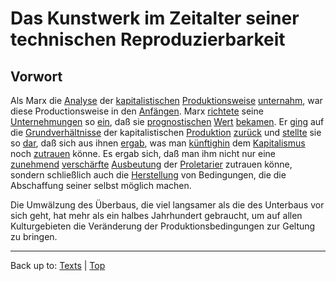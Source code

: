 # Das Kunstwerk im Zeitalter seiner technischen Reproduzierbarkeit

## Vorwort

Als Marx die [Analyse](../../nouns/a/an/Analyse.md) der [kapitalistischen](../../adjectives/k/ka/kapitalistisch.md) [Produktionsweise](../../nouns/p/pr/Produktionsweise.md) [unternahm](../../verbs/u/un/unternehmen.md), war diese Productionsweise in den [Anfängen](../../nouns/a/an/Anfang.md). Marx [richtete](../../verbs/e/ei/einrichten.md) seine [Unternehmungen](../../nouns/u/un/Unternehmung.md) so [ein](../../verbs/e/ei/einrichten.md), daß sie [prognostischen](../../adjectives/p/pr/prognostisch.md) [Wert](../../nouns/w/we/Wert.md) [bekamen](../../verbs/b/be/bekommen.md). Er [ging](../../verbs/z/zu/zurueckgehen.md) auf die [Grundverhältnisse](../../nouns/g/gr/Grundverhaeltnis.md) der kapitalistischen [Produktion](../../nouns/p/pr/Produktion.md) [zurück](../../verbs/z/zu/zurueckgehen.md) und [stellte](../../verbs/d/da/darstellen.md) sie so [dar](../../verbs/d/da/darstellen.md), daß sich aus ihnen [ergab](../../verbs/e/er/ergeben.md), was man [künftighin](../../adverbs/k/kue/kuenftighin.md) dem [Kapitalismus](../../nouns/k/ka/Kapitalismus.md) noch [zutrauen](../../verbs/z/zu/zuttauen.md) könne. Es ergab sich, daß man ihm nicht nur eine [zunehmend](../../adjectives/z/zu/zunehmend.md) [verschärfte](../../adjectives/v/ve/verschaerft.md) [Ausbeutung](../../nouns/a/au/Ausbeutung.md) der [Proletarier](../../nouns/p/pr/Proletarier.md) zutrauen könne, sondern schließlich auch die [Herstellung](../../nouns/h/he/Herstellung.md) von Bedingungen, die die Abschaffung seiner selbst möglich machen.

Die Umwälzung des Überbaus, die viel langsamer als die des Unterbaus vor sich geht, hat mehr als ein halbes Jahrhundert gebraucht, um auf allen Kulturgebieten die Veränderung der Produktionsbedingungen zur Geltung zu bringen.

----

Back up to: [Texts](../index.md) | [Top](../../index.md)
